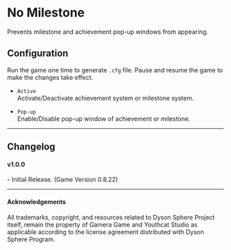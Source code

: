 # No Milestone

Prevents milestone and achievement pop-up windows from appearing.

## Configuration

Run the game one time to generate `.cfg` file. Pause and resume the game to make the changes take effect.

- `Active`  
Activate/Deactivate achievement system or milestone system.

- `Pop-up`  
Enable/Disable pop-up window of achievement or milestone.


----

## Changelog

#### v1.0.0  
\- Initial Release. (Game Version 0.8.22)

----

#### Acknowledgements
All trademarks, copyright, and resources related to Dyson Sphere Project itself, remain the property of Gamera Game and Youthcat Studio as applicable according to the license agreement distributed with Dyson Sphere Program.  